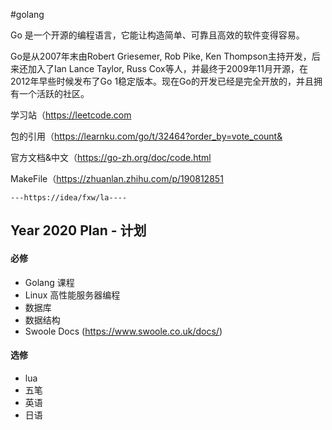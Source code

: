 #golang

Go 是一个开源的编程语言，它能让构造简单、可靠且高效的软件变得容易。

Go是从2007年末由Robert Griesemer, Rob Pike, Ken Thompson主持开发，后来还加入了Ian Lance Taylor, Russ Cox等人，并最终于2009年11月开源，在2012年早些时候发布了Go 1稳定版本。现在Go的开发已经是完全开放的，并且拥有一个活跃的社区。


学习站（https://leetcode.com

包的引用（https://learnku.com/go/t/32464?order_by=vote_count&
	
官方文档&中文（https://go-zh.org/doc/code.html

MakeFile（https://zhuanlan.zhihu.com/p/190812851
	

	---https://idea/fxw/la----


## Year 2020 Plan - 计划 ##

#### 必修 ####

- Golang 课程
- Linux 高性能服务器编程
- 数据库
- 数据结构
- Swoole Docs (https://www.swoole.co.uk/docs/) 

#### 选修 ####

- lua
- 五笔
- 英语
- 日语
